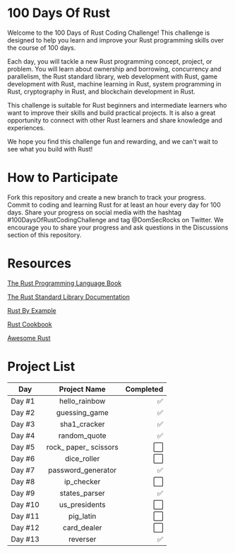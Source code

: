# 100 Days Of Rust

Welcome to the 100 Days of Rust Coding Challenge! This challenge is designed to help you learn and improve your Rust programming skills over the course of 100 days.

Each day, you will tackle a new Rust programming concept, project, or problem. You will learn about ownership and borrowing, concurrency and parallelism, the Rust standard library, web development with Rust, game development with Rust, machine learning in Rust, system programming in Rust, cryptography in Rust, and blockchain development in Rust.

This challenge is suitable for Rust beginners and intermediate learners who want to improve their skills and build practical projects. It is also a great opportunity to connect with other Rust learners and share knowledge and experiences.

We hope you find this challenge fun and rewarding, and we can't wait to see what you build with Rust!

# How to Participate
Fork this repository and create a new branch to track your progress.
Commit to coding and learning Rust for at least an hour every day for 100 days.
Share your progress on social media with the hashtag #100DaysOfRustCodingChallenge and tag @DomSecRocks on Twitter.
We encourage you to share your progress and ask questions in the Discussions section of this repository.

# Resources
[The Rust Programming Language Book](https://doc.rust-lang.org/book/title-page.html)

[The Rust Standard Library Documentation](https://doc.rust-lang.org/std/index.html)

[Rust By Example](https://doc.rust-lang.org/stable/rust-by-example/)

[Rust Cookbook](https://rust-lang-nursery.github.io/rust-cookbook/)

[Awesome Rust](https://github.com/rust-unofficial/awesome-rust)


# Project List

| Day           | Project Name           | Completed                 |
| ------------- |:----------------------:| -------------------------:|
| Day #1        | hello_rainbow          | :white_check_mark:        |
| Day #2        | guessing_game          | :white_check_mark:        |
| Day #3        | sha1_cracker           | :white_check_mark:        |
| Day #4        | random_quote           | :white_check_mark:        |
| Day #5        | rock_ paper_ scissors  | :white_large_square:      |
| Day #6        | dice_roller            | :white_large_square:      |
| Day #7        | password_generator     | :white_check_mark:        |
| Day #8        | ip_checker             | :white_large_square:      |
| Day #9        | states_parser          | :white_check_mark:        |
| Day #10       | us_presidents          | :white_large_square:      |
| Day #11       | pig_latin              | :white_large_square:      |
| Day #12       | card_dealer            | :white_large_square:      |
| Day #13       | reverser               | :white_check_mark:        |
